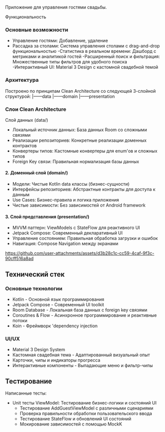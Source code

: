 Приложение для управления гостями свадьбы.

Функциональность

### Основные возможности
- Управление гостями: Добавление, удаление
- Рассадка за столами: Система управления столами с drag-and-drop функциональностью
 -Статистика в реальном времени: Дашборд с метриками и аналитикой гостей
-Расширенный поиск и фильтрация: Множественные типы фильтров для удобного поиска
-Интерактивный UI: Material 3 Design с кастомной свадебной темой

### Архитектура
Построено по принципам Clean Architecture со следующей 3-слойной структурой:
|——data
|——domain
|——presentation

###  Слои Clean Architecture
Слой данных (data/)
- Локальный источник данных: База данных Room со сложными связями
- Реализации репозиториев: Конкретные реализации доменных контрактов
- Конвертеры типов: Кастомные конвертеры для enum'ов и сложных типов
- Foreign Key связи: Правильная нормализация базы данных
#### 2. Доменный слой (domain/)
- Модели: Чистые Kotlin data классы (бизнес-сущности)
- Интерфейсы репозиториев: Абстрактные контракты для доступа к данным
- Use Cases: Бизнес-правила и логика приложения
- Чистые зависимости: Без зависимостей от Android framework

#### 3. Слой представления (presentation/)
- MVVM паттерн: ViewModels с StateFlow для реактивного UI
- Jetpack Compose: Современный декларативный UI
- Управление состоянием: Правильная обработка загрузки и ошибок
- Навигация: Compose Navigation между экранами


https://github.com/user-attachments/assets/d3b28c1c-cc59-4caf-9f3c-90cff516a8ad


## Технический стек

### Основные технологии
- Kotlin - Основной язык программирования
- Jetpack Compose - Современный UI toolkit
- Room Database - Локальная база данных с foreign key связями
- Coroutines & Flow - Асинхронное программирование и реактивные потоки
- Koin - Фреймворк 'dependency injection

### UI/UX
- Material 3 Design System
- Кастомная свадебная тема - Адаптированный визуальный опыт
-  Карточки, чипы и индикаторы прогресса
- Интерактивные компоненты - Выпадающие меню и фильтр-чипы

## Тестирование

Написанные тесты:
- Unit тесты ViewModel: Тестирование бизнес-логики и состояний UI
  - Тестирование AddGuestViewModel с различными сценариями
  - Проверка правильности обработки пользовательского ввода
  - Тестирование StateFlow и обновлений UI состояний
  - Мокирование зависимостей с помощью MockK
